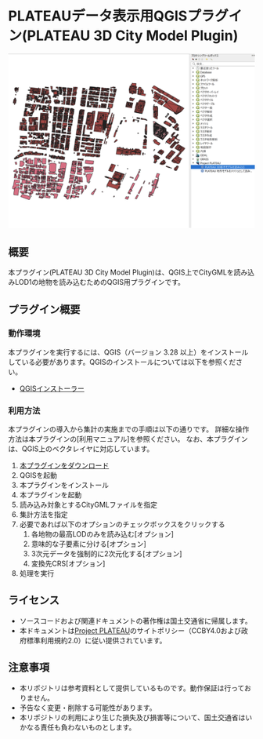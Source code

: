 # PLATEAUデータ表⽰⽤QGISプラグイン(PLATEAU 3D City Model Plugin)

<img src="picture/screen01.png" width="700">

## 概要
本プラグイン(PLATEAU 3D City Model Plugin)は、QGIS上でCityGMLを読み込みLOD1の地物を読み込むためのQGIS用プラグインです。


## プラグイン概要
### 動作環境
本プラグインを実行するには、QGIS（バージョン 3.28 以上）をインストールしている必要があります。QGISのインストールについては以下を参照ください。

* [QGISインストーラー](https://qgis.org/ja/site/forusers/download.html)

### 利用方法
本プラグインの導入から集計の実施までの手順は以下の通りです。
詳細な操作方法は本プラグインの[利用マニュアル]を参照ください。
なお、本プラグインは、QGIS上のベクタレイヤに対応しています。

1.	[本プラグインをダウンロード](../../releases)
2.	QGISを起動
3.	本プラグインをインストール
4.  本プラグインを起動
5.	読み込み対象とするCityGMLファイルを指定
6.	集計方法を指定
7.  必要であれば以下のオプションのチェックボックスをクリックする
    1.  各地物の最高LODのみを読み込む[オプション]
    2.  意味的な子要素に分ける[オプション]
    3.  3次元データを強制的に2次元化する[オプション]
    4.  変換先CRS[オプション]
8.	処理を実行

## ライセンス 
* ソースコードおよび関連ドキュメントの著作権は国土交通省に帰属します。
* 本ドキュメントは[Project PLATEAU](https://www.mlit.go.jp/plateau/site-policy/)のサイトポリシー（CCBY4.0および政府標準利用規約2.0）に従い提供されています。

## 注意事項 
* 本リポジトリは参考資料として提供しているものです。動作保証は行っておりません。
* 予告なく変更・削除する可能性があります。
* 本リポジトリの利用により生じた損失及び損害等について、国土交通省はいかなる責任も負わないものとします。
